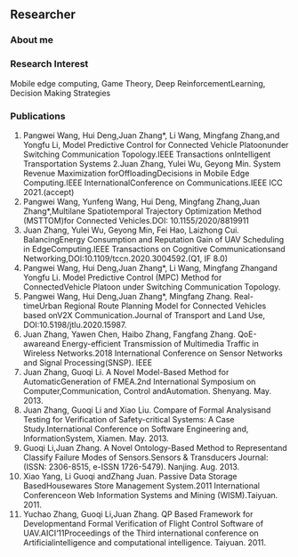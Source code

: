 ## Researcher


### About me

### Research Interest
Mobile edge computing, Game Theory, Deep ReinforcementLearning, Decision Making Strategies

### Publications
1. Pangwei  Wang,  Hui  Deng,Juan  Zhang*,  Li  Wang,  Mingfang  Zhang,and Yongfu Li, Model Predictive Control for Connected Vehicle Platoonunder  Switching  Communication  Topology.IEEE  Transactions  onIntelligent Transportation Systems
2.Juan Zhang, Yulei Wu, Geyong Min.  System Revenue Maximization forOffloadingDecisions  in  Mobile  Edge  Computing.IEEE  InternationalConference on Communications.IEEE ICC 2021.(accept)
3. Pangwei Wang, Yunfeng Wang, Hui Deng, Mingfang Zhang,Juan Zhang*,Multilane  Spatiotemporal  Trajectory  Optimization  Method  (MSTTOM)for Connected Vehicles.DOI: 10.1155/2020/8819911
4. Juan Zhang, Yulei Wu, Geyong Min, Fei Hao, Laizhong Cui.  BalancingEnergy  Consumption  and  Reputation  Gain  of  UAV  Scheduling  in  EdgeComputing.IEEE  Transactions  on  Cognitive  Communicationsand Networking,DOI:10.1109/tccn.2020.3004592.(Q1, IF 8.0)
5. Pangwei  Wang,  Hui  Deng,Juan  Zhang*,  Li  Wang,  Mingfang  Zhangand Yongfu Li.  Model Predictive Control (MPC) Method for ConnectedVehicle Platoon under Switching Communication Topology.
6. Pangwei  Wang,  Hui  Deng,Juan  Zhang*,  Mingfang  Zhang.   Real-timeUrban Regional Route Planning Model for Connected Vehicles based onV2X  Communication.Journal  of  Transport  and  Land  Use,  DOI:10.5198/jtlu.2020.15987.
7. Juan Zhang, Yawen Chen, Haibo Zhang, Fangfang Zhang.  QoE-awareand Energy-efficient Transmission of Multimedia Traffic in Wireless Networks.2018 International Conference on Sensor Networks and Signal Processing(SNSP). IEEE
8. Juan  Zhang,  Guoqi  Li.   A  Novel  Model-Based  Method  for  AutomaticGeneration of FMEA.2nd International Symposium on Computer,Communication, Control andAutomation.  Shenyang.  May.  2013.
9. Juan  Zhang,  Guoqi  Li  and  Xiao  Liu.    Compare  of  Formal  Analysisand  Testing  for  Verification  of  Safety-critical  Systems:   A  Case  Study.International Conference on Software Engineering and, InformationSystem, Xiamen.  May.  2013.
10. Guoqi Li,Juan Zhang.  A Novel Ontology-Based Method to Representand Classify Failure Modes of Sensors.Sensors & Transducers Journal:(ISSN: 2306-8515, e-ISSN 1726-5479).  Nanjing.  Aug.  2013.
11. Xiao  Yang,  Li  Guoqi  andZhang  Juan.   Passive  Data  Storage  BasedHousewares Store Management System.2011 International Conferenceon Web Information Systems and Mining (WISM).Taiyuan. 2011.
12. Yuchao Zhang, Guoqi Li,Juan Zhang. QP Based Framework for Developmentand  Formal  Verification  of  Flight  Control  Software  of  UAV.AICI‘11Proceedings  of  the  Third  international  conference  on  Artificialintelligence and computational intelligence.  Taiyuan.  2011.

